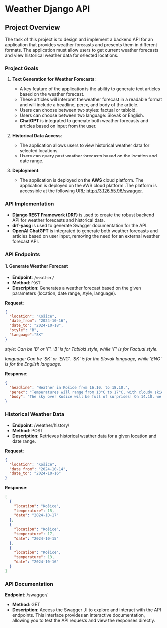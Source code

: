 # Weather Django API

## Project Overview

The task of this project is to design and implement a backend API for an application that provides weather forecasts and presents them in different formats. The application must allow users to get current weather forecasts and view historical weather data for selected locations.

### Project Goals

1. **Text Generation for Weather Forecasts**:
   - A key feature of the application is the ability to generate text articles based on the weather forecast.
   - These articles will interpret the weather forecast in a readable format and will include a headline, perex, and body of the article.
   - Users can choose between two styles: factual or tabloid.
   - Users can choose between two language: Slovak or English.
   - **ChatGPT** is integrated to generate both weather forecasts and articles based on input from the user.

2. **Historical Data Access**:
   - The application allows users to view historical weather data for selected locations.
   - Users can query past weather forecasts based on the location and date range.

3. **Deployment**:
   - The application is deployed on the **AWS** cloud platform. The application is deployed on the AWS cloud platform .The platform is accessible at the following URL: http://3.126.55.96/swagger.

### API Implementation

- **Django REST Framework (DRF)** is used to create the robust backend API for weather forecasts and historical data.
- **drf-yasg** is used to generate Swagger documentation for the API.
- **OpenAI ChatGPT** is integrated to generate both weather forecasts and articles based on user input, removing the need for an external weather forecast API.

### API Endpoints

#### 1. Generate Weather Forecast
- **Endpoint**: `/weather/`
- **Method**: `POST`
- **Description**: Generates a weather forecast based on the given parameters (location, date range, style, language).



**Request**:
```json
{
  "location": "Košice",
  "date_from": "2024-10-16",
  "date_to": "2024-10-18",
  "style": "B",
  "language":"SK"
}
```
*style: Can be 'B' or 'F'. 'B' is for Tabloid style, while 'F' is for Factual style.*

*language: Can be 'SK' or 'ENG'. 'SK' is for the Slovak language, while 'ENG' is for the English language.*


**Response**:
```json
{
  "headline": "Weather in Košice from 16.10. to 18.10.",
  "perex": "Temperatures will range from 13°C to 17°C, with cloudy skies and possible rain.",
  "body": "The sky over Košice will be full of surprises! On 14.10. we expect 15°C, then 17°C on 15.10., and finally 13°C on 16.10. With clouds and a chance of rain, don't forget your umbrella!"
}
```
### Historical Weather Data

- **Endpoint**: /weather/history/
- **Method**: POST
- **Description**: Retrieves historical weather data for a given location and date range.

**Request**:
```json
{
  "location": "Košice",
  "date_from": "2024-10-14",
  "date_to": "2024-10-16"
}
```

**Response**:
```json
[
  {
    "location": "Košice",
    "temperature": 15,
    "date": "2024-10-17"
  },
  {
    "location": "Košice",
    "temperature": 17,
    "date": "2024-10-15"
  },
  {
    "location": "Košice",
    "temperature": 13,
    "date": "2024-10-16"
  }
]
```
### API Documentation

**Endpoint**: /swagger/  
- **Method**: GET  
- **Description**: Access the Swagger UI to explore and interact with the API endpoints. This interface provides an interactive documentation, allowing you to test the API requests and view the responses directly.

  
